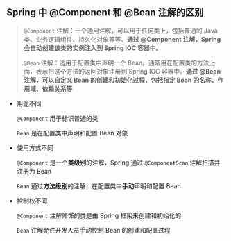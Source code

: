 ## Spring 中 @Component 和 @Bean 注解的区别

> `@Component` 注解：一个通用注解，可以用于任何类上，包括普通的 Java 类、业务逻辑组件、持久化对象等等。**通过 @Component 注解，Spring 会自动创建该类的实例注入到 Spring IOC 容器中。**
>
> `@Bean` 注解：适用于配置类中声明一个 Bean。通常用在配置类的方法上面，表示把这个方法的返回对象注册到 Spring IOC 容器中。**通过 @Bean 注解，可以自定义 Bean 的创建和初始化过程，包括指定 Bean 的名称、作用域、依赖关系等**

- 用途不同

  `@Component` 用于标识普通的类

  `Bean` 是在配置类中声明和配置 Bean 对象

- 使用方式不同

  `@Component` 是一个**类级别**的注解，Spring 通过 `@ComponentScan` 注解扫描并注册为 Bean

  `Bean` 通过**方法级别**的注解，在配置类中**手动**声明和配置 Bean

- 控制权不同

  `@Component` 注解修饰的类是由 Spring 框架来创建和初始化的

  `Bean` 注解允许开发人员手动控制 Bean 的创建和配置过程